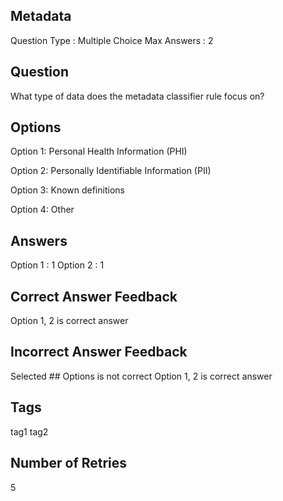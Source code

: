 ## Metadata
Question Type : Multiple Choice
Max Answers : 2

## Question
What type of data does the metadata classifier rule focus on?

## Options
Option 1: Personal Health Information (PHI)

Option 2: Personally Identifiable Information (PII)

Option 3: Known definitions

Option 4: Other

## Answers
Option 1 : 1
Option 2 : 1

## Correct Answer Feedback
Option 1, 2 is correct answer

## Incorrect Answer Feedback
Selected ## Options is not correct Option 1, 2 is correct answer

## Tags
tag1
tag2

## Number of Retries
5
